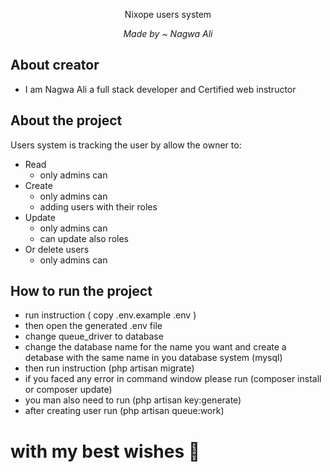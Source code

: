 <p align="center">Nixope users system</p>
<p align="center"><i>Made by ~ Nagwa Ali</i></p>

## About creator

- I am Nagwa Ali a full stack developer and Certified web instructor

## About the project

Users system is tracking the user by allow the owner to:

- Read
  - only admins can 
- Create
  - only admins can 
  - adding users with their roles
- Update
  - only admins can 
  - can update also roles
- Or delete users
  - only admins can 

## How to run the project

- run instruction ( copy .env.example .env )
- then open the generated .env file 
- change queue_driver to database 
- change the database name for the name you want and create a detabase with the same name in you database system (mysql)
- then run instruction (php artisan migrate)
- if you faced any error in command window please run (composer install or composer update)
- you man also need to run (php artisan key:generate)
- after creating user run (php artisan queue:work)

# with my best wishes :smiling_face_with_three_hearts:


 
